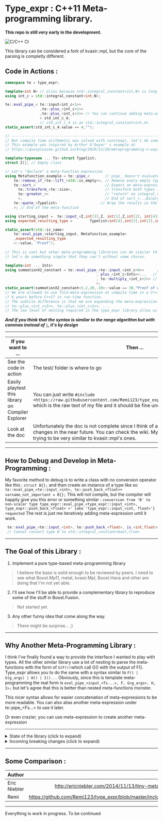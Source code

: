 # Type_expr : C++11 Meta-programming library. 
**This repo is still very early in the development.**

![C/C++ CI](https://github.com/Remi123/type_expr/workflows/C/C++%20CI/badge.svg?branch=master)

This library can be considered a fork of kvasir::mpl, but the core of the parsing is completly different.

## Code in Actions :
```C++
namespace te = type_expr;

template<int N> // alias because std::integral_constant<int,N> is long to write
using int_c = std::integral_constant<int,N>;

te::eval_pipe_< te::input<int_c<1>>
                ,te::plus_<int_c<1>> 
                ,te::plus_<int_c<2>> // You can continue adding meta-expression
                > std_int_c_4; 
                // std_int_c_4 is an std::integral_constant<int,4>
static_assert(std_int_c_4.value == 4,"");

// ------------------------------------------------------------------------------------
// But compile time arithmetic was solved with constexpr, let's do something more fancy.
// This example was inspired by Arthur O'Dwyer' s example at 
// https://quuxplusone.github.io/blog/2019/12/28/metaprogramming-n-ways/

template<typename ... Ts> struct Typelist;
struct Z{}; // Empty class

// Let's "declare" a meta-function expression
using Metafunction_example = te::pipe_<       // pipe_ doesn't evaluate yet
    te::remove_if_<te::lift_<std::is_empty>>, // Remove every empty type (Z is empty)
    te::sort_<                                // Expect an meta-expression binary predicate
      te::transform_<te::size>,               // transform both types in an integral_constant of their sizeof(T)
      te::greater_<>                          // "return" an integral_constant<bool,(first > second)>
      >,                                      // End of sort_<...BinaryPredicate>, all types are now sorted
    te::quote_<Typelist>                    // Wrap the results in the Typelist class
    >; // End of the meta-function

using starting_input =  te::input_<Z,int[3],Z, int[1],Z,int[2], int[4]>;
using expected_resulting_type =        Typelist<int[4],int[3],int[2],int[1]>;

static_assert(std::is_same<
    te::eval_pipe_<starting_input, Metafunction_example>
    ,expected_resulting_type
    >::value, "Proof");
    
// This is cool but other meta-programming libraries can do similar things,
// let's do something simple that they can't without some chores.

template<int ... Ints>
using summationX2_constant = te::eval_pipe_<te::input_<int_c<0>>      // Start at int_c<0>
                                          , plus_<int_c<Ints>>...   // Expend the meta-fcts
                                          , te::multiply_<int_c<2>> // Multiply by two
                                          >;
static_assert(summationX2_constant<3,2,20,-10>::value == 30,"Proof of work");
// We are allowed to use fold-meta-expression at compile time in a C++11 compiler.
// 6 years before C++17 in run-time function.
// The subtile difference is that we are expanding the meta-expression 
// te::plus_<int_c<3>>, te::plus_<int_c<2>>, ...
// The low level of nesting required in the type_expr library allow us to do new things
```
**_And if you think that the syntax is similar to the range algorithm but with commas instead of `|`, it's by design_**
___

If you want to ... | Then ... 
--- | ---
See the code in action |  The test/ folder is where to go
Easily playtest this library on Compiler Explorer | You can just write `#include <https://raw.githubusercontent.com/Remi123/type_expr/master/include/type_expr.hpp>` which is the raw text of my file and it should be fine under a C++11 compiler
Look at the doc | Unfortunately the doc is not complete since I think of adding some more breaking changes in the near future. You can check the wiki. My meta-expression names are trying to be very similar to kvasir::mpl's ones.

___

## How to Debug and Develop in Meta-Programming :
My favorite method to debug is to write a class with no conversion operator like this : `struct B{};` and then create an instance of a type like so `te::eval_pipe_<te::input_<int>, te::push_back_<float>> varname_not_important = B{};`
 This will not compile, but the compiler will happily give you this error or something similar : 
 `conversion from 'B' to non-scalar type type_expr::eval_pipe_<type_expr::input_<int>, type_expr::push_back_<float> >' {aka 'type_expr::input_<int, float>'} requested`
 The rest is just me iteratively adding meta-expression until it work.
 ```C++   
  te::eval_pipe_<te::input_<int>, te::push_back_<float>, is_<int,float>> varname_not_important = B{}; 
  // Cannot convert type B to std::integral_constant<bool,true>
```
___

## The Goal of this Library :
1. Implement a pure type-based meta-programming library
> I believe the base is solid enough to be reviewed by peers. I need to see what  Boost.Mp11, metal, kvasir.Mpl, Boost.Hana and other are doing that I'm not yet able. 
2. I'll see how I'll be able to provide a complementary library to reproduce some of the stuff in Boost.Fusion.
> Not started yet.
3. Any other funny idea that come along the way.
> There might be surprise... ;)
___

## Why Another Meta-Programming Library :
 I think I've finally found a way to provide the interface I wanted to play with types. All the other similar library use a lot of nesting to parse the meta-functions with the form of `G(F())`which call G() with the output of F(). Type_expr allows you to do the same with a syntax similar to  `F() | G(g_args) | H() | I()...` 
Obviously, since this is template meta-programming the real form is `eval_pipe_<input_<Ts...>, F, G<g_args>, H, I>;` but let's agree that this is better than nested meta-functions monster.

This nicer syntax allows for easier concatenation of meta-expressions to be more readable. You can also alias another meta-expression under te::pipe_<Fs...> to use it later.

Or even crazier, you can use meta-expression to create another meta-expression

___

<details>
  <summary>State of the library (click to expand)</summary>
  
  Early feedback was very positive. The syntax is very nice.
  The implementation doesn't have the most state of the art optimization, but we are in the design and prototype phase.
  The tests write themselves but they are in the wrong folder.
  The CMakelist.txt is not good at all.
  The wiki is well started but I'm trying to give the correct definition and it's harder than initially thought.
</details>
<details>
  <summary>Incoming breaking changes (click to expand)</summary>
  Most of the unary and binary meta-expression will now transition from having an meta-expression type to a variadic pack of meta-expression. The idea is to ease the parsing of multiples `f < te::input_< Ts... >, input_< Us... >` and requiring a lot less `te::pipe_< unpack, Fs... >` . This is a breaking change and most meta-expression weren't exhaustively tested. Some functions that required two informations like `te::replace_if_< P, F >` were left as such since I don't know if I should expand the F... or the P...` 
As of writing this, only fold_left_ is left to adapt.
</details>
  
___

## Some Comparison :
Author | Link  
--- | ---: 
Eric Niebler | http://ericniebler.com/2014/11/13/tiny-metaprogramming-library/ 
Remi | https://github.com/Remi123/type_expr/blob/master/include/type_tup.hpp#L69 

___

Everything is work in progress. To be continued

